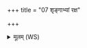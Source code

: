 +++
title = "07 शृङ्गाभ्यां रक्ष"

+++
<details><summary>मूलम् (WS)</summary>

शृङ्गाभ्यां रक्ष ऋषत्यरातिं हन्ति चक्षुषा ।  
शृणोति भद्रं कर्णाभ्यां गवां यः पतिरघ्न्यः ॥ १७ ॥
</details>